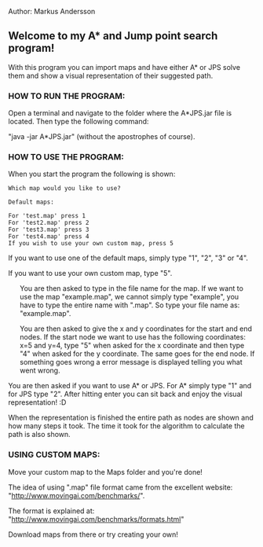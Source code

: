 Author: Markus Andersson


## Welcome to my A* and Jump point search program!



With this program you can import maps and have either A* or JPS solve them and show a visual representation of their suggested path. 



### **HOW TO RUN THE PROGRAM:**

Open a terminal and navigate to the folder where the A\*JPS.jar file is located. Then type the following command:

"java -jar A*JPS.jar" (without the apostrophes of course).



### **HOW TO USE THE PROGRAM:**
When you start the program the following is shown:

```
Which map would you like to use?

Default maps:

For 'test.map' press 1
For 'test2.map' press 2
For 'test3.map' press 3
For 'test4.map' press 4
If you wish to use your own custom map, press 5
```

If you want to use one of the default maps, simply type "1", "2", "3" or "4".

If you want to use your own custom map, type "5".
<ul>
You are then asked to type in the file name for the map. If we want to use the map "example.map", we cannot simply type "example", you have to type the entire name 	with ".map". So type your file name as: "example.map".
<p></p>
You are then asked to give the x and y coordinates for the start and end nodes. If the start node we want to use has the following coordinates: x=5 and y=4, type 		"5" when asked for the x coordinate and then type "4" when asked for the y coordinate. The same goes for the end node. If something goes wrong a error message is displayed telling you what went wrong.
</ul>

You are then asked if you want to use A* or JPS. For A* simply type "1" and for JPS type "2". After hitting enter you can sit back and enjoy the visual representation! :D

When the representation is finished the entire path as nodes are shown and how many steps it took. 
The time it took for the algorithm to calculate the path is also shown.



### **USING CUSTOM MAPS:**
Move your custom map to the Maps folder and you're done!

The idea of using ".map" file format came from the excellent website: "http://www.movingai.com/benchmarks/". 

The format is explained at: "http://www.movingai.com/benchmarks/formats.html" 

Download maps from there or try creating your own!
